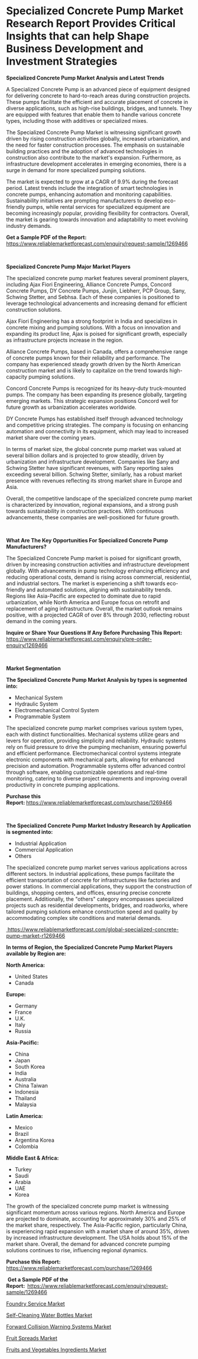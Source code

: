 <p><h1>Specialized Concrete Pump Market Research Report Provides Critical Insights that can help Shape Business Development and Investment Strategies</h1></p><p><strong>Specialized Concrete Pump Market Analysis and Latest Trends</strong></p>
<p><p>A Specialized Concrete Pump is an advanced piece of equipment designed for delivering concrete to hard-to-reach areas during construction projects. These pumps facilitate the efficient and accurate placement of concrete in diverse applications, such as high-rise buildings, bridges, and tunnels. They are equipped with features that enable them to handle various concrete types, including those with additives or specialized mixes.</p><p>The Specialized Concrete Pump Market is witnessing significant growth driven by rising construction activities globally, increased urbanization, and the need for faster construction processes. The emphasis on sustainable building practices and the adoption of advanced technologies in construction also contribute to the market's expansion. Furthermore, as infrastructure development accelerates in emerging economies, there is a surge in demand for more specialized pumping solutions.</p><p>The market is expected to grow at a CAGR of 9.9% during the forecast period. Latest trends include the integration of smart technologies in concrete pumps, enhancing automation and monitoring capabilities. Sustainability initiatives are prompting manufacturers to develop eco-friendly pumps, while rental services for specialized equipment are becoming increasingly popular, providing flexibility for contractors. Overall, the market is gearing towards innovation and adaptability to meet evolving industry demands.</p></p>
<p><strong>Get a Sample PDF of the Report:&nbsp;</strong> <a href="https://www.reliablemarketforecast.com/enquiry/request-sample/1269466?utm_campaign=1178&utm_medium=2&utm_source=Github&utm_content=ia&utm_term=03102024&utm_id=specialized-concrete-pump">https://www.reliablemarketforecast.com/enquiry/request-sample/1269466</a></p>
<p>&nbsp;</p>
<p><strong>Specialized Concrete Pump Major Market Players</strong></p>
<p><p>The specialized concrete pump market features several prominent players, including Ajax Fiori Engineering, Alliance Concrete Pumps, Concord Concrete Pumps, DY Concrete Pumps, Junjin, Liebherr, PCP Group, Sany, Schwing Stetter, and Sebhsa. Each of these companies is positioned to leverage technological advancements and increasing demand for efficient construction solutions.</p><p>Ajax Fiori Engineering has a strong footprint in India and specializes in concrete mixing and pumping solutions. With a focus on innovation and expanding its product line, Ajax is poised for significant growth, especially as infrastructure projects increase in the region.</p><p>Alliance Concrete Pumps, based in Canada, offers a comprehensive range of concrete pumps known for their reliability and performance. The company has experienced steady growth driven by the North American construction market and is likely to capitalize on the trend towards high-capacity pumping solutions.</p><p>Concord Concrete Pumps is recognized for its heavy-duty truck-mounted pumps. The company has been expanding its presence globally, targeting emerging markets. This strategic expansion positions Concord well for future growth as urbanization accelerates worldwide.</p><p>DY Concrete Pumps has established itself through advanced technology and competitive pricing strategies. The company is focusing on enhancing automation and connectivity in its equipment, which may lead to increased market share over the coming years. </p><p>In terms of market size, the global concrete pump market was valued at several billion dollars and is projected to grow steadily, driven by urbanization and infrastructure development. Companies like Sany and Schwing Stetter have significant revenues, with Sany reporting sales exceeding several billion. Schwing Stetter, similarly, has a robust market presence with revenues reflecting its strong market share in Europe and Asia.</p><p>Overall, the competitive landscape of the specialized concrete pump market is characterized by innovation, regional expansions, and a strong push towards sustainability in construction practices. With continuous advancements, these companies are well-positioned for future growth.</p></p>
<p>&nbsp;</p>
<p><strong>What Are The Key Opportunities For Specialized Concrete Pump Manufacturers?</strong></p>
<p><p>The Specialized Concrete Pump market is poised for significant growth, driven by increasing construction activities and infrastructure development globally. With advancements in pump technology enhancing efficiency and reducing operational costs, demand is rising across commercial, residential, and industrial sectors. The market is experiencing a shift towards eco-friendly and automated solutions, aligning with sustainability trends. Regions like Asia-Pacific are expected to dominate due to rapid urbanization, while North America and Europe focus on retrofit and replacement of aging infrastructure. Overall, the market outlook remains positive, with a projected CAGR of over 8% through 2030, reflecting robust demand in the coming years.</p></p>
<p><strong>Inquire or Share Your Questions If Any Before Purchasing This Report:</strong> <a href="https://www.reliablemarketforecast.com/enquiry/pre-order-enquiry/1269466?utm_campaign=1178&utm_medium=2&utm_source=Github&utm_content=ia&utm_term=03102024&utm_id=specialized-concrete-pump">https://www.reliablemarketforecast.com/enquiry/pre-order-enquiry/1269466</a></p>
<p>&nbsp;</p>
<p><strong>Market Segmentation</strong></p>
<p><strong>The Specialized Concrete Pump Market Analysis by types is segmented into:</strong></p>
<p><ul><li>Mechanical System</li><li>Hydraulic System</li><li>Electromechanical Control System</li><li>Programmable System</li></ul></p>
<p><p>The specialized concrete pump market comprises various system types, each with distinct functionalities. Mechanical systems utilize gears and levers for operation, providing simplicity and reliability. Hydraulic systems rely on fluid pressure to drive the pumping mechanism, ensuring powerful and efficient performance. Electromechanical control systems integrate electronic components with mechanical parts, allowing for enhanced precision and automation. Programmable systems offer advanced control through software, enabling customizable operations and real-time monitoring, catering to diverse project requirements and improving overall productivity in concrete pumping applications.</p></p>
<p><strong>Purchase this Report:&nbsp;</strong><a href="https://www.reliablemarketforecast.com/purchase/1269466?utm_campaign=1178&utm_medium=2&utm_source=Github&utm_content=ia&utm_term=03102024&utm_id=specialized-concrete-pump">https://www.reliablemarketforecast.com/purchase/1269466</a></p>
<p>&nbsp;</p>
<p><strong>The Specialized Concrete Pump Market Industry Research by Application is segmented into:</strong></p>
<p><ul><li>Industrial Application</li><li>Commercial Application</li><li>Others</li></ul></p>
<p><p>The specialized concrete pump market serves various applications across different sectors. In industrial applications, these pumps facilitate the efficient transportation of concrete for infrastructures like factories and power stations. In commercial applications, they support the construction of buildings, shopping centers, and offices, ensuring precise concrete placement. Additionally, the "others" category encompasses specialized projects such as residential developments, bridges, and roadworks, where tailored pumping solutions enhance construction speed and quality by accommodating complex site conditions and material demands.</p></p>
<p><a href="https://www.reliablemarketforecast.com/global-specialized-concrete-pump-market-r1269466?utm_campaign=1178&utm_medium=2&utm_source=Github&utm_content=ia&utm_term=03102024&utm_id=specialized-concrete-pump">&nbsp;https://www.reliablemarketforecast.com/global-specialized-concrete-pump-market-r1269466</a></p>
<p><strong>In terms of Region, the Specialized Concrete Pump Market Players available by Region are:</strong></p>
<p>
    <p> <strong> North America: </strong>
        <ul>
            <li>United States</li>
            <li>Canada</li>
        </ul>
        </p> 
    <p> <strong> Europe: </strong>
        <ul>
            <li>Germany</li>
            <li>France</li>
            <li>U.K.</li>
            <li>Italy</li>
            <li>Russia</li>
        </ul>
        </p> 
    <p> <strong> Asia-Pacific: </strong>
        <ul>
            <li>China</li>
            <li>Japan</li>
            <li>South Korea</li>
            <li>India</li>
            <li>Australia</li>
            <li>China Taiwan</li>
            <li>Indonesia</li>
            <li>Thailand</li>
            <li>Malaysia</li>
        </ul>
        </p> 
    <p> <strong> Latin America: </strong>
        <ul>
            <li>Mexico</li>
            <li>Brazil</li>
            <li>Argentina Korea</li>
            <li>Colombia</li>
        </ul>
        </p> 
    <p> <strong> Middle East & Africa: </strong>
        <ul>
            <li>Turkey</li>
            <li>Saudi</li>
            <li>Arabia</li>
            <li>UAE</li>
            <li>Korea</li>
        </ul>
    </p>
    </p>
<p><p>The growth of the specialized concrete pump market is witnessing significant momentum across various regions. North America and Europe are projected to dominate, accounting for approximately 30% and 25% of the market share, respectively. The Asia-Pacific region, particularly China, is experiencing rapid expansion with a market share of around 35%, driven by increased infrastructure development. The USA holds about 15% of the market share. Overall, the demand for advanced concrete pumping solutions continues to rise, influencing regional dynamics.</p></p>
<p><strong>Purchase this Report: </strong><a href="https://www.reliablemarketforecast.com/purchase/1269466?utm_campaign=1178&utm_medium=2&utm_source=Github&utm_content=ia&utm_term=03102024&utm_id=specialized-concrete-pump">https://www.reliablemarketforecast.com/purchase/1269466</a></p>
<p>&nbsp;<strong>Get a Sample PDF of the Report:&nbsp;&nbsp;</strong><a href="https://www.reliablemarketforecast.com/enquiry/request-sample/1269466?utm_campaign=1178&utm_medium=2&utm_source=Github&utm_content=ia&utm_term=03102024&utm_id=specialized-concrete-pump">https://www.reliablemarketforecast.com/enquiry/request-sample/1269466</a></p>
<p><strong></strong></p>
<p><p><a href="https://www.linkedin.com/pulse/what-growth-opportunities-challenges-foundry-service-market-o6sdf?utm_campaign=1178&utm_medium=2&utm_source=Github&utm_content=ia&utm_term=03102024&utm_id=specialized-concrete-pump">Foundry Service Market</a></p><p><a href="https://github.com/PeterParrish5/Market-Research-Report-List-6/blob/main/self-cleaning-water-bottles-market.md?utm_campaign=1178&utm_medium=2&utm_source=Github&utm_content=ia&utm_term=03102024&utm_id=specialized-concrete-pump">Self-Cleaning Water Bottles Market</a></p><p><a href="https://www.linkedin.com/pulse/in-depth-analysis-global-forward-collision-warning-systems-market-ydzdf?trackingId=btVjuao%2FT46LJTnEdGB1XA%3D%3D&utm_campaign=1178&utm_medium=2&utm_source=Github&utm_content=ia&utm_term=03102024&utm_id=specialized-concrete-pump">Forward Collision Warning Systems Market</a></p><p><a href="https://www.linkedin.com/pulse/fruit-spreads-industry-analysis-report-its-market-size-growing-sxzbf?utm_campaign=1178&utm_medium=2&utm_source=Github&utm_content=ia&utm_term=03102024&utm_id=specialized-concrete-pump">Fruit Spreads Market</a></p><p><a href="https://www.linkedin.com/pulse/fruits-vegetables-ingredients-market-overview-regional-outlook-3h8mf?utm_campaign=1178&utm_medium=2&utm_source=Github&utm_content=ia&utm_term=03102024&utm_id=specialized-concrete-pump">Fruits and Vegetables Ingredients Market</a></p></p>
